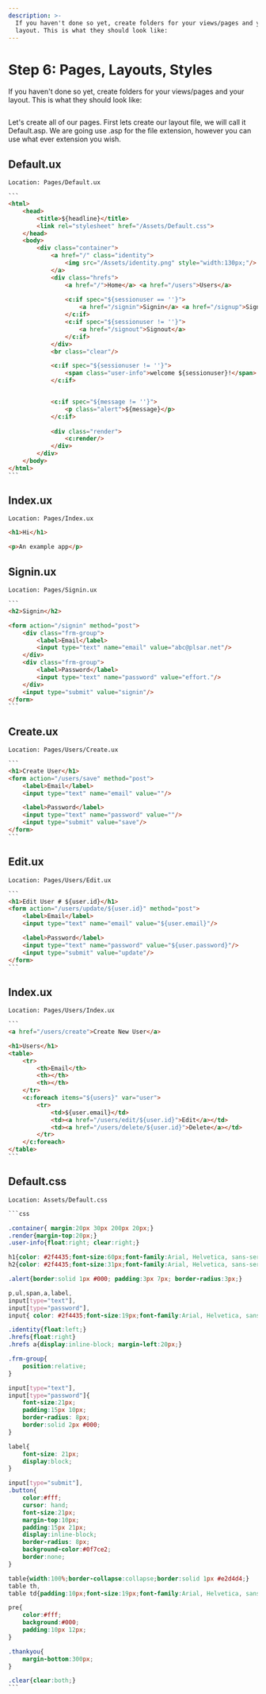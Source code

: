 ```yaml
---
description: >-
  If you haven't done so yet, create folders for your views/pages and your
  layout. This is what they should look like:
---
```


# Step 6: Pages, Layouts, Styles

If you haven't done so yet, create folders for your views/pages and your layout. This is what they should look like:

<figure><img src="../.gitbook/assets/Screenshot from 2023-04-15 22-46-10.png" alt=""><figcaption></figcaption></figure>

Let's create all of our pages. First lets create our layout file, we will call it Default.asp. We are going use .asp for the file extension, however you can use what ever extension you wish.

## Default.ux

`Location: Pages/Default.ux`

````html
```
<html>
    <head>
        <title>${headline}</title>
        <link rel="stylesheet" href="/Assets/Default.css">
    </head>
    <body>
        <div class="container">
            <a href="/" class="identity">
                <img src="/Assets/identity.png" style="width:130px;"/>
            </a>
            <div class="hrefs">
                <a href="/">Home</a> <a href="/users">Users</a> 
                
                <c:if spec="${sessionuser == ''}">
                    <a href="/signin">Signin</a> <a href="/signup">Signup!</a>
                </c:if>
                <c:if spec="${sessionuser != ''}">
                    <a href="/signout">Signout</a>
                </c:if>
            </div>
            <br class="clear"/>

            <c:if spec="${sessionuser != ''}">
                <span class="user-info">welcome ${sessionuser}!</span>
            </c:if>


            <c:if spec="${message != ''}">
                <p class="alert">${message}</p>
            </c:if>
            
            <div class="render">
                <c:render/>
            </div>
        </div>
    </body>
</html>
```
````

## Index.ux

`Location: Pages/Index.ux`

```html
<h1>Hi</h1>

<p>An example app</p>
```

## Signin.ux

`Location: Pages/Signin.ux`

````html
```
<h2>Signin</h2>

<form action="/signin" method="post">
    <div class="frm-group">
        <label>Email</label>
        <input type="text" name="email" value="abc@plsar.net"/>
    </div>
    <div class="frm-group">
        <label>Password</label>
        <input type="text" name="password" value="effort."/>
    </div>
    <input type="submit" value="signin"/>
</form>
```
````

## Create.ux

`Location: Pages/Users/Create.ux`

````html
```
<h1>Create User</h1>
<form action="/users/save" method="post">
    <label>Email</label>
    <input type="text" name="email" value=""/>

    <label>Password</label>
    <input type="text" name="password" value=""/>
    <input type="submit" value="save"/>
</form>
```
````

## Edit.ux

`Location: Pages/Users/Edit.ux`

````html
```
<h1>Edit User # ${user.id}</h1>
<form action="/users/update/${user.id}" method="post">
    <label>Email</label>
    <input type="text" name="email" value="${user.email}"/>

    <label>Password</label>
    <input type="text" name="password" value="${user.password}"/>
    <input type="submit" value="update"/>
</form>
```
````

## Index.ux

`Location: Pages/Users/Index.ux`

````html
```
<a href="/users/create">Create New User</a> 

<h1>Users</h1>
<table>
    <tr>
        <th>Email</th>
        <th></th>
        <th></th>
    </tr>
    <c:foreach items="${users}" var="user">
        <tr>
            <td>${user.email}</td> 
            <td><a href="/users/edit/${user.id}">Edit</a></td> 
            <td><a href="/users/delete/${user.id}">Delete</a></td>
        </tr>
    </c:foreach>
</table>
```
````

## Default.css

`Location: Assets/Default.css`

````css
```css

.container{ margin:20px 30px 200px 20px;}
.render{margin-top:20px;}
.user-info{float:right; clear:right;}

h1{color: #2f4435;font-size:60px;font-family:Arial, Helvetica, sans-serif; margin:0px; }
h2{color: #2f4435;font-size:31px;font-family:Arial, Helvetica, sans-serif;}

.alert{border:solid 1px #000; padding:3px 7px; border-radius:3px;}

p,ul,span,a,label,
input[type="text"],
input[type="password"],
input{ color: #2f4435;font-size:19px;font-family:Arial, Helvetica, sans-serif; text-decoration: none;}

.identity{float:left;}
.hrefs{float:right}
.hrefs a{display:inline-block; margin-left:20px;}

.frm-group{
    position:relative;
}

input[type="text"],
input[type="password"]{
    font-size:21px;
    padding:15px 10px;
    border-radius: 8px;
    border:solid 2px #000;
}

label{
    font-size: 21px;
    display:block;
}

input[type="submit"],
.button{
    color:#fff;
    cursor: hand;
    font-size:21px;
    margin-top:10px;
    padding:15px 21px;
    display:inline-block;
    border-radius: 8px;
    background-color:#0f7ce2;
    border:none;
}

table{width:100%;border-collapse:collapse;border:solid 1px #e2d4d4;}
table th,
table td{padding:10px;font-size:19px;font-family:Arial, Helvetica, sans-serif; border:solid 1px #e2d4d4;}

pre{
    color:#fff;
    background:#000;
    padding:10px 12px;
}

.thankyou{
    margin-bottom:300px;
}

.clear{clear:both;}
```
````



